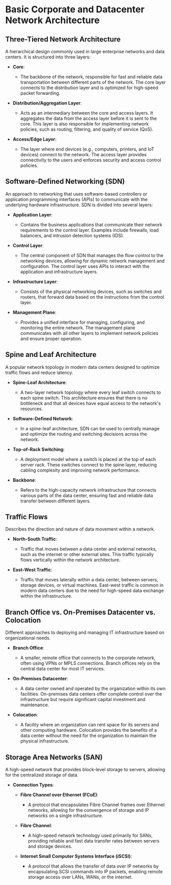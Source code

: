 
# Basic Corporate and Datacenter Network Architecture

## Three-Tiered Network Architecture
A hierarchical design commonly used in large enterprise networks and data centers. It is structured into three layers:

- **Core**:
  - The backbone of the network, responsible for fast and reliable data transportation between different parts of the network. The core layer connects to the distribution layer and is optimized for high-speed packet forwarding.
  
- **Distribution/Aggregation Layer**:
  - Acts as an intermediary between the core and access layers. It aggregates the data from the access layer before it is sent to the core. This layer is also responsible for implementing network policies, such as routing, filtering, and quality of service (QoS).
  
- **Access/Edge Layer**:
  - The layer where end devices (e.g., computers, printers, and IoT devices) connect to the network. The access layer provides connectivity to the users and enforces security and access control policies.

## Software-Defined Networking (SDN)
An approach to networking that uses software-based controllers or application programming interfaces (APIs) to communicate with the underlying hardware infrastructure. SDN is divided into several layers:

- **Application Layer**:
  - Contains the business applications that communicate their network requirements to the control layer. Examples include firewalls, load balancers, and intrusion detection systems (IDS).

- **Control Layer**:
  - The central component of SDN that manages the flow control to the networking devices, allowing for dynamic network management and configuration. The control layer uses APIs to interact with the application and infrastructure layers.

- **Infrastructure Layer**:
  - Consists of the physical networking devices, such as switches and routers, that forward data based on the instructions from the control layer.

- **Management Plane**:
  - Provides a unified interface for managing, configuring, and monitoring the entire network. The management plane communicates with all other layers to implement network policies and ensure proper operation.

## Spine and Leaf Architecture
A popular network topology in modern data centers designed to optimize traffic flows and reduce latency.

- **Spine-Leaf Architecture**:
  - A two-layer network topology where every leaf switch connects to each spine switch. This architecture ensures that there is no bottleneck and that all devices have equal access to the network's resources.

- **Software-Defined Network**:
  - In a spine-leaf architecture, SDN can be used to centrally manage and optimize the routing and switching decisions across the network.

- **Top-of-Rack Switching**:
  - A deployment model where a switch is placed at the top of each server rack. These switches connect to the spine layer, reducing cabling complexity and improving network performance.

- **Backbone**:
  - Refers to the high-capacity network infrastructure that connects various parts of the data center, ensuring fast and reliable data transfer between different layers.

## Traffic Flows
Describes the direction and nature of data movement within a network.

- **North-South Traffic**:
  - Traffic that moves between a data center and external networks, such as the internet or other external sites. This traffic typically flows vertically within the network architecture.

- **East-West Traffic**:
  - Traffic that moves laterally within a data center, between servers, storage devices, or virtual machines. East-west traffic is common in modern data centers due to the need for high-speed data exchange within the infrastructure.

## Branch Office vs. On-Premises Datacenter vs. Colocation
Different approaches to deploying and managing IT infrastructure based on organizational needs.

- **Branch Office**:
  - A smaller, remote office that connects to the corporate network, often using VPNs or MPLS connections. Branch offices rely on the central data center for most IT services.

- **On-Premises Datacenter**:
  - A data center owned and operated by the organization within its own facilities. On-premises data centers offer complete control over the infrastructure but require significant capital investment and maintenance.

- **Colocation**:
  - A facility where an organization can rent space for its servers and other computing hardware. Colocation provides the benefits of a data center without the need for the organization to maintain the physical infrastructure.

## Storage Area Networks (SAN)
A high-speed network that provides block-level storage to servers, allowing for the centralized storage of data.

- **Connection Types**:
  - **Fibre Channel over Ethernet (FCoE)**:
    - A protocol that encapsulates Fibre Channel frames over Ethernet networks, allowing for the convergence of storage and IP networks on a single infrastructure.
    
  - **Fibre Channel**:
    - A high-speed network technology used primarily for SANs, providing reliable and fast data transfer rates between servers and storage devices.
    
  - **Internet Small Computer Systems Interface (iSCSI)**:
    - A protocol that allows the transfer of data over IP networks by encapsulating SCSI commands into IP packets, enabling remote storage access over LANs, WANs, or the internet.
